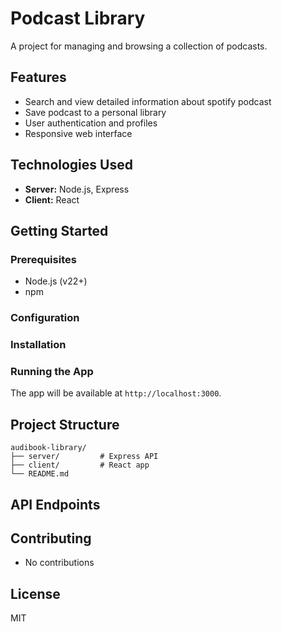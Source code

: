# Podcast Library

A project for managing and browsing a collection of podcasts.

## Features

- Search and view detailed information about spotify podcast
- Save podcast to a personal library
- User authentication and profiles
- Responsive web interface

## Technologies Used

- **Server:** Node.js, Express
- **Client:** React

## Getting Started

### Prerequisites

- Node.js (v22+)
- npm


### Configuration

### Installation

### Running the App

The app will be available at `http://localhost:3000`.

## Project Structure

```
audibook-library/
├── server/         # Express API
├── client/         # React app
└── README.md
```

## API Endpoints


## Contributing

- No contributions 

## License

MIT
